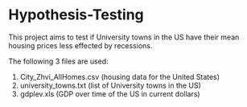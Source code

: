 # Hypothesis-Testing
This project aims to test if University towns in the US have their mean housing prices less effected by recessions.

The following 3 files are used: 
1) City_Zhvi_AllHomes.csv (housing data for the United States)
2) university_towns.txt (list of University towns in the US) 
3) gdplev.xls (GDP over time of the US in current dollars)

